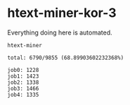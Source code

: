 # htext-miner-kor-3

Everything doing here is automated.

```
htext-miner

total: 6790/9855 (68.89903602232368%)

job0: 1228
job1: 1423
job2: 1338
job3: 1466
job4: 1335
```
